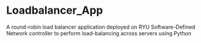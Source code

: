 # Loadbalancer_App
A round-robin load balancer application deployed on RYU Software-Defined Network controller to perform load-balancing across servers using Python
